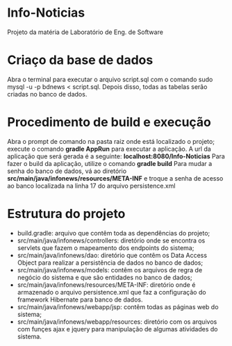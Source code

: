 # Info-Noticias
Projeto da matéria de Laboratório de Eng. de Software

# Criaço da base de dados
Abra o terminal para executar o arquivo script.sql com o comando sudo mysql -u<usuario> -p<senha> bdnews < script.sql. Depois disso, todas as tabelas serão criadas no banco de dados.

# Procedimento de build e execução
Abra o prompt de comando na pasta raiz onde está localizado o projeto;
execute o comando **gradle AppRun** para executar a aplicação.
A url da aplicação que será gerada é a seguinte: **localhost:8080/Info-Noticias**
Para fazer o build da aplicação, utilize o comando **gradle build**
Para mudar a senha do banco de dados, vá ao diretório **src/main/java/infonews/resources/META-INF** e troque a senha de acesso ao banco localizada na linha 17 do arquivo persistence.xml

# Estrutura do projeto
* build.gradle: arquivo que contêm toda as dependências do projeto;
* src/main/java/infonews/controllers: diretório onde se encontra os servlets que fazem o mapeamento dos endpoints do sistema;
* src/main/java/infonews/dao: diretório que contêm os Data Access Object para realizar a persistência de dados no banco de dados;
* src/main/java/infonews/models: contêm os arquivos de regra de negócio do sistema e que são entidades no banco de dados;
* src/main/java/infonews/resources/META-INF: diretório onde é armazenado o arquivo persistence.xml que faz a configuração do framework Hibernate para banco de dados.
* src/main/java/infonews/webapp/jsp: contêm todas as páginas web do sistema;
* src/main/java/infonews/webapp/resources: diretório com os arquivos com funçes ajax e jquery para manipulação de algumas atividades do sistema.
